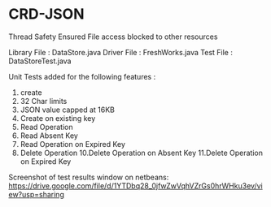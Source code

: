# CRD-JSON

Thread Safety Ensured
File access blocked to other resources

Library File : DataStore.java
Driver File : FreshWorks.java
Test File : DataStoreTest.java

Unit Tests added for the following features :
1. create
2. 32 Char limits
3. JSON value capped at 16KB
4. Create on existing key
5. Read Operation
6. Read Absent Key
7. Read Operation on Expired Key
9. Delete Operation
10.Delete Operation on Absent Key
11.Delete Operation on Expired Key

Screenshot of test results window on netbeans: 
https://drive.google.com/file/d/1YTDbq28_0jfwZwVqhVZrGs0hrWHku3ev/view?usp=sharing
